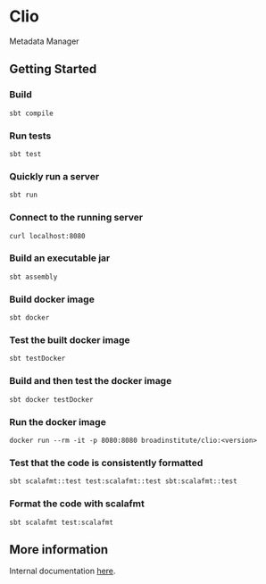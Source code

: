 # Clio

Metadata Manager

## Getting Started

### Build

`sbt compile`

### Run tests

`sbt test`

### Quickly run a server

`sbt run`

### Connect to the running server

`curl localhost:8080`

### Build an executable jar

`sbt assembly`

### Build docker image

`sbt docker`

### Test the built docker image

`sbt testDocker`

### Build and then test the docker image

`sbt docker testDocker`

### Run the docker image

`docker run --rm -it -p 8080:8080 broadinstitute/clio:<version>`

### Test that the code is consistently formatted

`sbt scalafmt::test test:scalafmt::test sbt:scalafmt::test`

### Format the code with scalafmt

`sbt scalafmt test:scalafmt`

## More information

Internal documentation [here](https://broadinstitute.atlassian.net/wiki/pages/viewpage.action?pageId=114531509).
